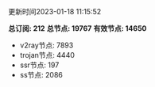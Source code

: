 更新时间2023-01-18 11:15:52

**总订阅: 212**
**总节点: 19767**
**有效节点: 14650**
- v2ray节点: 7893
- trojan节点: 4440
- ssr节点: 197
- ss节点: 2086
